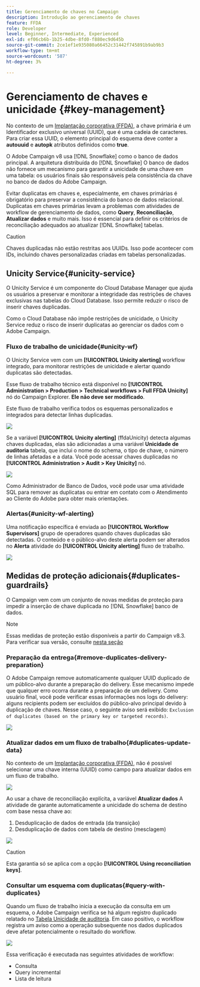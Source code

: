 ```yaml
---
title: Gerenciamento de chaves no Campaign
description: Introdução ao gerenciamento de chaves
feature: FFDA
role: Developer
level: Beginner, Intermediate, Experienced
exl-id: ef06cb6b-1b25-4dbe-8fd0-f880ec9d645b
source-git-commit: 2ce1ef1e935080a66452c31442f745891b9ab9b3
workflow-type: tm+mt
source-wordcount: '587'
ht-degree: 3%

---
```


# Gerenciamento de chaves e unicidade {#key-management}

No contexto de um [Implantação corporativa (FFDA)](enterprise-deployment.md), a chave primária é um Identificador exclusivo universal (UUID), que é uma cadeia de caracteres. Para criar essa UUID, o elemento principal do esquema deve conter a **autouuid** e **autopk** atributos definidos como **true**.

O Adobe Campaign v8 usa [!DNL Snowflake] como o banco de dados principal. A arquitetura distribuída do [!DNL Snowflake] O banco de dados não fornece um mecanismo para garantir a unicidade de uma chave em uma tabela: os usuários finais são responsáveis pela consistência da chave no banco de dados do Adobe Campaign.

Evitar duplicatas em chaves e, especialmente, em chaves primárias é obrigatório para preservar a consistência do banco de dados relacional. Duplicatas em chaves primárias levam a problemas com atividades de workflow de gerenciamento de dados, como **Query**, **Reconciliação**, **Atualizar dados** e muito mais. Isso é essencial para definir os critérios de reconciliação adequados ao atualizar [!DNL Snowflake] tabelas.


>[!CAUTION]
>
>Chaves duplicadas não estão restritas aos UUIDs. Isso pode acontecer com IDs, incluindo chaves personalizadas criadas em tabelas personalizadas.


## Unicity Service{#unicity-service}

O Unicity Service é um componente do Cloud Database Manager que ajuda os usuários a preservar e monitorar a integridade das restrições de chaves exclusivas nas tabelas do Cloud Database. Isso permite reduzir o risco de inserir chaves duplicadas.

Como o Cloud Database não impõe restrições de unicidade, o Unicity Service reduz o risco de inserir duplicatas ao gerenciar os dados com o Adobe Campaign.

### Fluxo de trabalho de unicidade{#unicity-wf}

O Unicity Service vem com um **[!UICONTROL Unicity alerting]** workflow integrado, para monitorar restrições de unicidade e alertar quando duplicatas são detectadas.

Esse fluxo de trabalho técnico está disponível no **[!UICONTROL Administration > Production > Technical workflows > Full FFDA Unicity]** nó do Campaign Explorer. **Ele não deve ser modificado**.

Este fluxo de trabalho verifica todos os esquemas personalizados e integrados para detectar linhas duplicadas.

![](assets/unicity-alerting-wf.png)

Se a variável **[!UICONTROL Unicity alerting]** (ffdaUnicity) detecta algumas chaves duplicadas, elas são adicionadas a uma variável **Unicidade de auditoria** tabela, que inclui o nome do schema, o tipo de chave, o número de linhas afetadas e a data. Você pode acessar chaves duplicadas no **[!UICONTROL Administration > Audit > Key Unicity]** nó.

![](assets/unicity-table.png)

Como Administrador de Banco de Dados, você pode usar uma atividade SQL para remover as duplicatas ou entrar em contato com o Atendimento ao Cliente do Adobe para obter mais orientações.

### Alertas{#unicity-wf-alerting}

Uma notificação específica é enviada ao **[!UICONTROL Workflow Supervisors]** grupo de operadores quando chaves duplicadas são detectadas. O conteúdo e o público-alvo deste alerta podem ser alterados no **Alerta** atividade do **[!UICONTROL Unicity alerting]** fluxo de trabalho.

![](assets/wf-alert-activity.png)


## Medidas de proteção adicionais{#duplicates-guardrails}

O Campaign vem com um conjunto de novas medidas de proteção para impedir a inserção de chave duplicada no [!DNL Snowflake] banco de dados.

>[!NOTE]
>
>Essas medidas de proteção estão disponíveis a partir do Campaign v8.3. Para verificar sua versão, consulte [nesta seção](../start/compatibility-matrix.md#how-to-check-your-campaign-version-and-buildversion)

### Preparação da entrega{#remove-duplicates-delivery-preparation}

O Adobe Campaign remove automaticamente qualquer UUID duplicado de um público-alvo durante a preparação do delivery. Esse mecanismo impede que qualquer erro ocorra durante a preparação de um delivery. Como usuário final, você pode verificar essas informações nos logs do delivery: alguns recipients podem ser excluídos do público-alvo principal devido à duplicação de chaves. Nesse caso, o seguinte aviso será exibido: `Exclusion of duplicates (based on the primary key or targeted records)`.

![](assets/exclusion-duplicates-log.png)

### Atualizar dados em um fluxo de trabalho{#duplicates-update-data}

No contexto de um [Implantação corporativa (FFDA)](enterprise-deployment.md), não é possível selecionar uma chave interna (UUID) como campo para atualizar dados em um fluxo de trabalho.

![](assets/update-data-no-internal-key.png)

Ao usar a chave de reconciliação explícita, a variável **Atualizar dados** A atividade de garante automaticamente a unicidade do schema de destino com base nessa chave ao:

1. Desduplicação de dados de entrada (da transição)
1. Desduplicação de dados com tabela de destino (mesclagem)


![](assets/update-data-deduplicate.png)

>[!CAUTION]
>
>Esta garantia só se aplica com a opção **[!UICONTROL Using reconciliation keys]**.


### Consultar um esquema com duplicatas{#query-with-duplicates}

Quando um fluxo de trabalho inicia a execução da consulta em um esquema, o Adobe Campaign verifica se há algum registro duplicado relatado no [Tabela Unicidade de auditoria](#unicity-wf). Em caso positivo, o workflow registra um aviso como a operação subsequente nos dados duplicados deve afetar potencialmente o resultado do workflow.

![](assets/query-with-duplicates.png)

Essa verificação é executada nas seguintes atividades de workflow:

* Consulta
* Query incremental
* Lista de leitura
